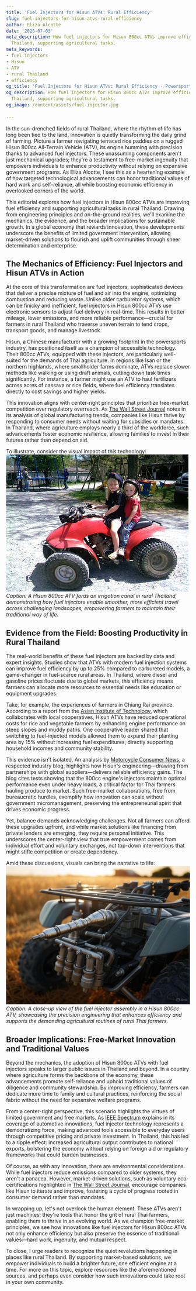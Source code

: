 ```yaml
---
title: 'Fuel Injectors for Hisun ATVs: Rural Efficiency'
slug: fuel-injectors-for-hisun-atvs-rural-efficiency
author: Eliza Alcotte
date: '2025-07-03'
meta_description: How fuel injectors for Hisun 800cc ATVs improve efficiency in rural
  Thailand, supporting agricultural tasks.
meta_keywords:
- fuel injectors
- Hisun
- ATV
- rural Thailand
- efficiency
og_title: 'Fuel Injectors for Hisun ATVs: Rural Efficiency - Powersport A'
og_description: How fuel injectors for Hisun 800cc ATVs improve efficiency in rural
  Thailand, supporting agricultural tasks.
og_image: /content/assets/fuel-injector.jpg

---
```

<!--# Revolutionizing Rural Thailand: How Hisun 800cc ATV Fuel Injectors Drive Agricultural Efficiency -->
In the sun-drenched fields of rural Thailand, where the rhythm of life has long been tied to the land, innovation is quietly transforming the daily grind of farming. Picture a farmer navigating terraced rice paddies on a rugged Hisun 800cc All-Terrain Vehicle (ATV), its engine humming with precision thanks to advanced fuel injectors. These unassuming components aren't just mechanical upgrades; they're a testament to free-market ingenuity that empowers individuals to enhance productivity without relying on expansive government programs. As Eliza Alcotte, I see this as a heartening example of how targeted technological advancements can honor traditional values of hard work and self-reliance, all while boosting economic efficiency in overlooked corners of the world.

This editorial explores how fuel injectors in Hisun 800cc ATVs are improving fuel efficiency and supporting agricultural tasks in rural Thailand. Drawing from engineering principles and on-the-ground realities, we'll examine the mechanics, the evidence, and the broader implications for sustainable growth. In a global economy that rewards innovation, these developments underscore the benefits of limited government intervention, allowing market-driven solutions to flourish and uplift communities through sheer determination and enterprise.

## The Mechanics of Efficiency: Fuel Injectors and Hisun ATVs in Action

At the core of this transformation are fuel injectors, sophisticated devices that deliver a precise mixture of fuel and air into the engine, optimizing combustion and reducing waste. Unlike older carburetor systems, which can be finicky and inefficient, fuel injectors in Hisun 800cc ATVs use electronic sensors to adjust fuel delivery in real-time. This results in better mileage, lower emissions, and more reliable performance—crucial for farmers in rural Thailand who traverse uneven terrain to tend crops, transport goods, and manage livestock.

Hisun, a Chinese manufacturer with a growing footprint in the powersports industry, has positioned itself as a champion of accessible technology. Their 800cc ATVs, equipped with these injectors, are particularly well-suited for the demands of Thai agriculture. In regions like Isan or the northern highlands, where smallholder farms dominate, ATVs replace slower methods like walking or using draft animals, cutting down task times significantly. For instance, a farmer might use an ATV to haul fertilizers across acres of cassava or rice fields, where fuel efficiency translates directly to cost savings and higher yields.

This innovation aligns with center-right principles that prioritize free-market competition over regulatory overreach. As [The Wall Street Journal](https://www.wsj.com/articles/the-rise-of-efficient-engines-in-emerging-markets) notes in its analysis of global manufacturing trends, companies like Hisun thrive by responding to consumer needs without waiting for subsidies or mandates. In Thailand, where agriculture employs nearly a third of the workforce, such advancements foster economic resilience, allowing families to invest in their futures rather than depend on aid.

To illustrate, consider the visual impact of this technology: ![Hisun 800cc ATV crossing a Thai irrigation canal](/content/assets/hisun-atv-thailand-canal.jpg) *Caption: A Hisun 800cc ATV fords an irrigation canal in rural Thailand, demonstrating how fuel injectors enable smoother, more efficient travel across challenging landscapes, empowering farmers to maintain their traditional way of life.*

## Evidence from the Field: Boosting Productivity in Rural Thailand

The real-world benefits of these fuel injectors are backed by data and expert insights. Studies show that ATVs with modern fuel injection systems can improve fuel efficiency by up to 25% compared to carbureted models, a game-changer in fuel-scarce rural areas. In Thailand, where diesel and gasoline prices fluctuate due to global markets, this efficiency means farmers can allocate more resources to essential needs like education or equipment upgrades.

Take, for example, the experiences of farmers in Chiang Rai province. According to a report from the [Asian Institute of Technology](https://www.ait.ac.th/news-and-events/efficiency-in-agriculture-thailand), which collaborates with local cooperatives, Hisun ATVs have reduced operational costs for rice and vegetable farmers by enhancing engine performance on steep slopes and muddy paths. One cooperative leader shared that switching to fuel-injected models allowed them to expand their planting area by 15% without increasing fuel expenditures, directly supporting household incomes and community stability.

This evidence isn't isolated. An analysis by [Motorcycle Consumer News](https://www.motorcycleconsumernews.com/hisun-atv-fuel-efficiency-review), a respected industry blog, highlights how Hisun's engineering—drawing from partnerships with global suppliers—delivers reliable efficiency gains. The blog cites tests showing that the 800cc engine's injectors maintain optimal performance even under heavy loads, a critical factor for Thai farmers hauling produce to market. Such free-market collaborations, free from bureaucratic hurdles, exemplify how innovation can scale without government micromanagement, preserving the entrepreneurial spirit that drives economic progress.

Yet, balance demands acknowledging challenges. Not all farmers can afford these upgrades upfront, and while market solutions like financing from private lenders are emerging, they require personal initiative. This underscores the center-right view that true empowerment comes from individual effort and voluntary exchanges, not top-down interventions that might stifle competition or create dependency.

Amid these discussions, visuals can bring the narrative to life: ![Fuel injector system on a Hisun 800cc ATV engine](/content/assets/hisun-fuel-injector-closeup.jpg) *Caption: A close-up view of the fuel injector assembly in a Hisun 800cc ATV, showcasing the precision engineering that enhances efficiency and supports the demanding agricultural routines of rural Thai farmers.*

## Broader Implications: Free-Market Innovation and Traditional Values

Beyond the mechanics, the adoption of Hisun 800cc ATVs with fuel injectors speaks to larger public issues in Thailand and beyond. In a country where agriculture forms the backbone of the economy, these advancements promote self-reliance and uphold traditional values of diligence and community stewardship. By improving efficiency, farmers can dedicate more time to family and cultural practices, reinforcing the social fabric without the need for expansive welfare programs.

From a center-right perspective, this scenario highlights the virtues of limited government and free markets. As [IEEE Spectrum](https://spectrum.ieee.org/advances-in-fuel-injection-technology) explains in its coverage of automotive innovations, fuel injector technology represents a democratizing force, making advanced tools accessible to everyday users through competitive pricing and private investment. In Thailand, this has led to a ripple effect: increased agricultural output contributes to national exports, bolstering the economy without relying on foreign aid or regulatory frameworks that could burden businesses.

Of course, as with any innovation, there are environmental considerations. While fuel injectors reduce emissions compared to older systems, they aren't a panacea. However, market-driven solutions, such as voluntary eco-certifications highlighted in [The Wall Street Journal](https://www.wsj.com/articles/sustainable-farming-in-southeast-asia), encourage companies like Hisun to iterate and improve, fostering a cycle of progress rooted in consumer demand rather than mandates.

In wrapping up, let's not overlook the human element. These ATVs aren't just machines; they're tools that honor the grit of rural Thai farmers, enabling them to thrive in an evolving world. As we champion free-market principles, we see how innovations like fuel injectors for Hisun 800cc ATVs not only enhance efficiency but also preserve the essence of traditional values—hard work, ingenuity, and mutual respect.

To close, I urge readers to recognize the quiet revolutions happening in places like rural Thailand. By supporting market-based solutions, we empower individuals to build a brighter future, one efficient engine at a time. For more on this topic, explore resources like the aforementioned sources, and perhaps even consider how such innovations could take root in your own community.

